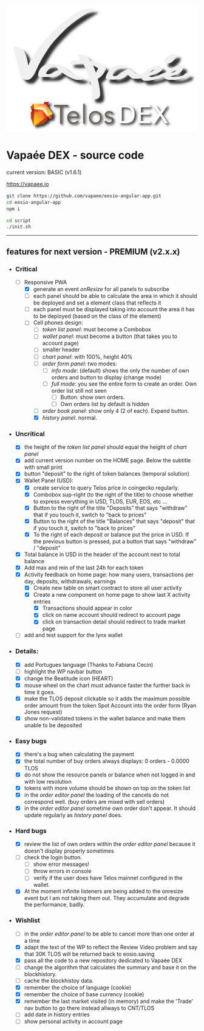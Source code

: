 ![vapaee-telos-dex-shadow.png](./src/assets/img/vapaee-telos-dex-shadow.png)

# Vapaée DEX - source code

current version: BASIC (v1.6.1)

https://vapaee.io


```bash
git clone https://github.com/vapaee/eosio-angular-app.git
cd eosio-angular-app
npm i
```
```bash
cd script
./init.sh
```

------------------

## features for next version - PREMIUM (v2.x.x)

- ### Critical
  - [ ] Responsive PWA
    - [x] generate an event _onResize_ for all panels to subscribe
    - [ ] each panel should be able to calculate the area in which it should be deployed and set a element class that reflects it
    - [ ] each panel must be displayed taking into account the area it has to be deployed (based on the class of the element)
    - [ ] Cell phones design:
      - [ ] _token list panel_: must become a Combobox
      - [ ] _wallet panel_: must become a button (that takes you to account page)
      - [ ] smaller header
      - [ ] _chart panel_: with 100%, height 40%
      - [ ] _order form panel_: two modes:
        - [ ] _info mode_: (default) shows the only the number of own orders and button to display (change mode)
        - [ ] _full mode_: you see the entire form to create an order. Own order list still not seen
          - [ ] Button: show own orders.
          - [ ] Own orders list by default is hidden
      - [ ] _order book panel_: show only 4 (2 of each). Expand button.
      - [x] _history panel_. normal.
- ### Uncritical
  - [x] the height of the _token list panel_ should equal the height of _chart panel_
  - [x] add current version number on the HOME page. Below the subtitle with small print
  - [x] button "deposit" to the right of token balances (temporal solution)
  - [x] Wallet Panel (USD):
    - [x] create service to query Telos price in coingecko regularly.
    - [x] Combobox sup-right (to the right of the title) to choose whether to express everything in USD, TLOS, EUR, EOS, etc ...
    - [x] Button to the right of the title "Deposits" that says "withdraw" that if you touch it, switch to "back to prices"
    - [x] Button to the right of the title "Balances" that says "deposit" that if you touch it, switch to "back to prices"
    - [x] To the right of each deposit or balance put the price in USD. If the previous button is pressed, put a button that says "withdraw" / "deposit"
  - [x] Total balance in USD in the header of the account next to total balance
  - [x] Add max and min of the last 24h for each token
  - [x] Activity feedback on home page: how many users, transactions per day, deposits, withdrawals, earnings
    - [x] Create new table on smart contract to store all user activity
    - [x] Create a new component on home page to show last X activity entries
      - [x] Transactions should appear in color
      - [x] click on name account should redirect to account page
      - [x] click on transaction detail should redirect to trade market page
  - [ ] add and test support for the lynx wallet
- ### Details:
  - [x] add Portugues language (Thanks to Fabiana Cecin)
  - [ ] highlight the WP navbar button
  - [x] change the Beatitude icon (HEART)
  - [x] mouse wheel on the chart must advance faster the further back in time it goes.
  - [x] make the TLOS deposit clickable so it adds the maximum possible order amount from the token Spot Account into the order form (Ryan Jones request)
  - [x] show non-validated tokens in the wallet balance and make them unable to be deposited
- ### Easy bugs
  - [x] there's a bug when calculating the payment
  - [x] the total number of buy orders always displays: 0 orders - 0.0000 TLOS
  - [x] do not show the resource panels or balance when not logged in and with low resolution
  - [x] tokens with more volume should be shown on top on the token list
  - [x] in the _order editor panel_ the loading of the cancels do not correspond well. (buy orders are mixed with sell orders)
  - [x] in the _order editor panel_ sometime own order don't appear. It should update regularly as _history panel_ does.
- ### Hard bugs
  - [x] review the list of own orders within the _order editor panel_ because it doesn't display properly sometimes
  - [ ] check the login button.
    - [ ] show error messages!
    - [ ] throw errors in console
    - [ ] verify if the user does have Telos mainnet configured in the wallet.
  - [x] At the moment infinite listeners are being added to the onresize event but I am not taking them out. They accumulate and degrade the performance, badly.
- ### Wishlist
  - [ ] in the _order editor panel_ to be able to cancel more than one order at a time
  - [x] adapt the text of the WP to reflect the Review Video problem and say that 30K TLOS will be returned back to eosio.saving
  - [x] pass all the code to a new repository dedicated to Vapaée DEX
  - [ ] change the algorithm that calculates the summary and base it on the blockhistory.
  - [ ] cache the blockhistoy data.
  - [x] remember the choice of language (cookie)
  - [x] remember the choice of base currency (cookie)
  - [x] remember the last market visited (in memory) and make the 'Trade' nav button to go there instead allways to CNT/TLOS
  - [ ] add date in history entries
  - [ ] show personal activity in account page